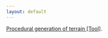 ```yaml
---
layout: default
---
```


[Procedural generation of terrain [Tool]](https://github.com/slypez/Procedural_generation_of_terrain).
